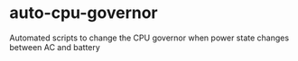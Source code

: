 # auto-cpu-governor
Automated scripts to change the CPU governor when power state changes between AC and battery
